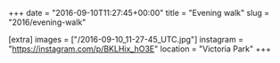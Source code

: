 +++
date = "2016-09-10T11:27:45+00:00"
title = "Evening walk"
slug = "2016/evening-walk"

[extra]
images = ["/2016-09-10_11-27-45_UTC.jpg"]
instagram = "https://instagram.com/p/BKLHix_hO3E"
location = "Victoria Park"
+++
